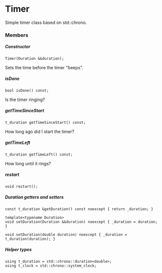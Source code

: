 # Timer

Simple timer class based on std::chrono.

### Members

##### Constructor

```
Timer(Duration &&duration);
```

Sets the time before the timer "beeps".

##### isDone

```
bool isDone() const;
```

Is the timer ringing?

##### getTimeSinceStart

```
t_duration getTimeSinceStart() const;
```

How long ago did I start the timer?

##### getTimeLeft

```
t_duration getTimeLeft() const;
```

How long until it rings?

##### restart

```
void restart();
```

##### Duration getters and setters

```
const t_duration &getDuration() const noexcept { return _duration; }

template<typename Duration>
void setDuration(Duration &&duration) noexcept { _duration = duration; }

void setDuration(double duration) noexcept { _duration = t_duration(duration); }
```

##### Helper types

```
using t_duration = std::chrono::duration<double>;
using t_clock = std::chrono::system_clock;
```
